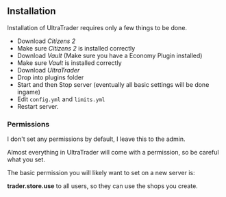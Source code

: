 ## Installation ##
Installation of UltraTrader requires only a few things to be done.

+ Download *Citizens 2*
+ Make sure *Citizens 2* is installed correctly
+ Download *Vault* (Make sure you have a Economy Plugin installed)
+ Make sure *Vault* is installed correctly
+ Download *UltraTrader*
+ Drop into plugins folder
+ Start and then Stop server (eventually all basic settings will be done ingame)
+ Edit `config.yml` and `limits.yml`
+ Restart server.

### Permissions ###
I don't set any permissions by default, I leave this to the admin.

Almost everything in UltraTrader will come with a permission, so be careful what you
set.

The basic permission you will likely want to set on a new server is:

**trader.store.use** to all users, so they can use the shops you create.